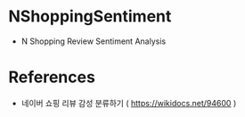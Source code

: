 # NShoppingSentiment
 - N Shopping Review Sentiment Analysis

# References
 - 네이버 쇼핑 리뷰 감성 분류하기 ( https://wikidocs.net/94600 )
